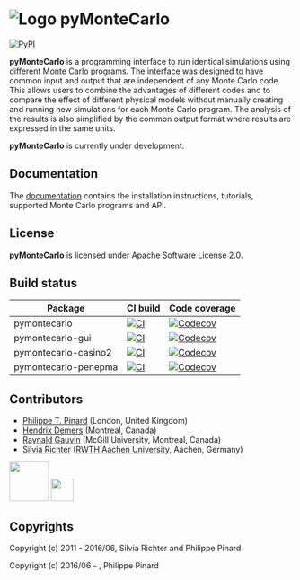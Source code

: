 
# ![Logo](https://raw.githubusercontent.com/pymontecarlo/pymontecarlo/master/logo/logo_64x64.png) pyMonteCarlo

[![PyPI](https://img.shields.io/pypi/v/pymontecarlo)](https://pypi.org/project/pyMonteCarlo)

**pyMonteCarlo** is a programming interface to run identical simulations using
different Monte Carlo programs. The interface was designed to have common input
and output that are independent of any Monte Carlo code. This allows users to
combine the advantages of different codes and to compare the effect of different
physical models without manually creating and running new simulations for each
Monte Carlo program. The analysis of the results is also simplified by the
common output format where results are expressed in the same units.

**pyMonteCarlo** is currently under development.

## Documentation

The [documentation](http://pymontecarlo.readthedocs.io) contains the
installation instructions, tutorials, supported Monte Carlo programs and API.

## License

**pyMonteCarlo** is licensed under Apache Software License 2.0.

## Build status

Package | CI build | Code coverage
--- | --- | ---
pymontecarlo | [![CI](https://github.com/pymontecarlo/pymontecarlo/actions/workflows/ci.yml/badge.svg)](https://github.com/pymontecarlo/pymontecarlo/actions) | [![Codecov](https://img.shields.io/codecov/c/github/pymontecarlo/pymontecarlo)](https://codecov.io/gh/pymontecarlo/pymontecarlo)
pymontecarlo-gui | [![CI](https://github.com/pymontecarlo/pymontecarlo-gui/actions/workflows/ci.yml/badge.svg)](https://github.com/pymontecarlo/pymontecarlo-gui/actions) | [![Codecov](https://img.shields.io/codecov/c/github/pymontecarlo/pymontecarlo-gui)](https://codecov.io/gh/pymontecarlo/pymontecarlo-gui)
pymontecarlo-casino2 | [![CI](https://github.com/pymontecarlo/pymontecarlo-casino2/actions/workflows/ci.yml/badge.svg)](https://github.com/pymontecarlo/pymontecarlo-casino2/actions) | [![Codecov](https://img.shields.io/codecov/c/github/pymontecarlo/pymontecarlo-casino2)](https://codecov.io/gh/pymontecarlo/pymontecarlo-casino2)
pymontecarlo-penepma | [![CI](https://github.com/pymontecarlo/pymontecarlo-penepma/actions/workflows/ci.yml/badge.svg)](https://github.com/pymontecarlo/pymontecarlo-penepma/actions) | [![Codecov](https://img.shields.io/codecov/c/github/pymontecarlo/pymontecarlo-penepma)](https://codecov.io/gh/pymontecarlo/pymontecarlo-penepma)

## Contributors

- [Philippe T. Pinard](https://github.com/ppinard) (London, United Kingdom)
- [Hendrix Demers](https://github.com/drix00) (Montreal, Canada)
- [Raynald Gauvin](http://www.memrg.com) (McGill University, Montreal, Canada)
- [Silvia Richter](https://github.com/silrichter) ([RWTH Aachen University](http://www.gfe.rwth-aachen.de/seiteninhalte_english/esma.htm), Aachen, Germany)

<img src="https://upload.wikimedia.org/wikipedia/commons/1/1e/RWTH_Logo_3.svg" height="70">
<img src="https://upload.wikimedia.org/wikipedia/commons/e/e4/McGill_Athletics_wordmark.png" height="40">

## Copyrights

Copyright (c) 2011 - 2016/06, Silvia Richter and Philippe Pinard

Copyright (c) 2016/06 - , Philippe Pinard
